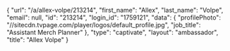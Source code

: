 {
    "url": "\/a\/allex-volpe\/213214",
    "first_name": "Allex",
    "last_name": "Volpe",
    "email": null,
    "id": "213214",
    "login_id": "1759121",
    "data": {
        "profilePhoto": "\/\/sitecdn.tvpage.com\/player\/logos\/default_profile.jpg",
        "job_title": "Assistant Merch Planner"
    },
    "type": "captivate",
    "layout": "ambassador",
    "title": "Allex Volpe"
}